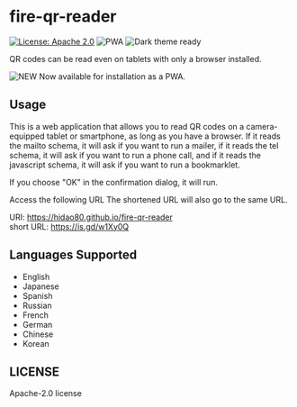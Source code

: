 # fire-qr-reader

[![License: Apache 2.0](https://img.shields.io/badge/License-Apache--2.0-yellow.svg)](https://www.apache.org/licenses/LICENSE-2.0)
![PWA](https://img.shields.io/badge/PWA-ready-4BC51D.svg)
![Dark theme ready](https://img.shields.io/badge/Dark_theme-ready-blue.svg)

QR codes can be read even on tablets with only a browser installed.

![NEW](https://img.shields.io/badge/NEW!-red.svg) Now available for installation as a PWA.

## Usage

This is a web application that allows you to read QR codes on a camera-equipped tablet or smartphone, as long as you have a browser.
If it reads the mailto schema, it will ask if you want to run a mailer, if it reads the tel schema, it will ask if you want to run a phone call, and if it reads the javascript schema, it will ask if you want to run a bookmarklet.

If you choose "OK" in the confirmation dialog, it will run.

Access the following URL The shortened URL will also go to the same URL.

URI: <https://hidao80.github.io/fire-qr-reader>  
short URL: <https://is.gd/w1Xy0Q>

## Languages Supported

- English
- Japanese
- Spanish
- Russian
- French
- German
- Chinese
- Korean

## LICENSE

Apache-2.0 license
